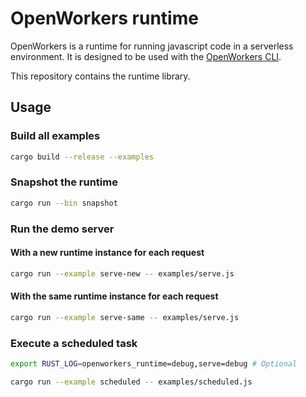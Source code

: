 # OpenWorkers runtime

OpenWorkers is a runtime for running javascript code in a serverless environment.
It is designed to be used with the [OpenWorkers CLI](https://github.com/openworkers/openworkers-cli).

This repository contains the runtime library.

## Usage

### Build all examples
```bash
cargo build --release --examples
```

### Snapshot the runtime
```bash
cargo run --bin snapshot
```

### Run the demo server 
#### With a new runtime instance for each request
```bash
cargo run --example serve-new -- examples/serve.js
```

#### With the same runtime instance for each request
```bash
cargo run --example serve-same -- examples/serve.js
```

### Execute a scheduled task
```bash
export RUST_LOG=openworkers_runtime=debug,serve=debug # Optional

cargo run --example scheduled -- examples/scheduled.js
```